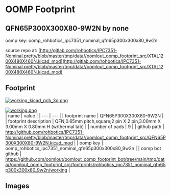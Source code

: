 # OOMP Footprint  
## QFN65P300X300X80-9W2N  by none  
  
oomp key: oomp_rohbotics_ipc7351_nominal_qfn65p300x300x80_9w2n  
  
source repo at: [http://gitlab.com/rohbotics/IPC7351-Nominal.pretty/blob/master/tmp/data//oomlout_oomp_footprint_src/XTAL1200X480X460N.kicad_mod](http://gitlab.com/rohbotics/IPC7351-Nominal.pretty/blob/master/tmp/data//oomlout_oomp_footprint_src/XTAL1200X480X460N.kicad_mod)  
## Footprint  
  
[![working_kicad_pcb_3d.png](working_kicad_pcb_3d_600.png)](working_kicad_pcb_3d.png)  
  
[![working.png](working_600.png)](working.png)  
| name | value | 
| --- | --- | 
| footprint name | QFN65P300X300X80-9W2N | 
| footprint description | QFN,0.65mm pitch,square;2 pin X 2 pin,3.00mm X 3.00mm X 0.80mm H (w/thermal tab) | 
| number of pads | 9 | 
| github path | http://github.com/rohbotics/IPC7351-Nominal.pretty/blob/master/tmp/data//oomlout_oomp_footprint_src/QFN65P300X300X80-9W2N.kicad_mod | 
| oomp key | oomp_rohbotics_ipc7351_nominal_qfn65p300x300x80_9w2n | 
| oomp bot github | https://github.com/oomlout/oomlout_oomp_footprint_bot/tree/main/tmp/data//oomlout_oomp_footprint_src/footprints/rohbotics_ipc7351_nominal_qfn65p300x300x80_9w2n/working | 
## Images  
